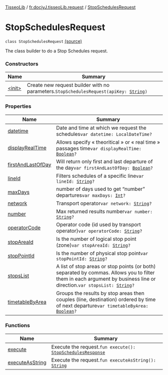 [TisseoLib](../../index.md) / [fr.docjyJ.tisseoLib.request](../index.md) / [StopSchedulesRequest](./index.md)

# StopSchedulesRequest

`class StopSchedulesRequest` [(source)](https://github.com/docjyJ/TisseoLib/tree/master/src/main/kotlin/fr/docjyJ/tisseoLib/request/StopSchedulesRequest.kt#L28)

The class builder to do a Stop Schedules request.

### Constructors

| Name | Summary |
|---|---|
| [&lt;init&gt;](-init-.md) | Create new request builder with no parameters.`StopSchedulesRequest(apiKey: `[`String`](https://kotlinlang.org/api/latest/jvm/stdlib/kotlin/-string/index.html)`)` |

### Properties

| Name | Summary |
|---|---|
| [datetime](datetime.md) | Date and time at which we request the schedules`var datetime: LocalDateTime?` |
| [displayRealTime](display-real-time.md) | Allows specify « theoritical » or « real time » passages time`var displayRealTime: `[`Boolean`](https://kotlinlang.org/api/latest/jvm/stdlib/kotlin/-boolean/index.html)`?` |
| [firstAndLastOfDay](first-and-last-of-day.md) | Will return only first and last departure of the day`var firstAndLastOfDay: `[`Boolean`](https://kotlinlang.org/api/latest/jvm/stdlib/kotlin/-boolean/index.html)`?` |
| [lineId](line-id.md) | Filters schedules of a specific line`var lineId: `[`String`](https://kotlinlang.org/api/latest/jvm/stdlib/kotlin/-string/index.html)`?` |
| [maxDays](max-days.md) | number of days used to get “number” departures`var maxDays: `[`Int`](https://kotlinlang.org/api/latest/jvm/stdlib/kotlin/-int/index.html)`?` |
| [network](network.md) | Transport operator`var network: `[`String`](https://kotlinlang.org/api/latest/jvm/stdlib/kotlin/-string/index.html)`?` |
| [number](number.md) | Max returned results number`var number: `[`String`](https://kotlinlang.org/api/latest/jvm/stdlib/kotlin/-string/index.html)`?` |
| [operatorCode](operator-code.md) | Operator code (id used by transport operator)`var operatorCode: `[`String`](https://kotlinlang.org/api/latest/jvm/stdlib/kotlin/-string/index.html)`?` |
| [stopAreaId](stop-area-id.md) | Is the number of logical stop point (zone)`var stopAreaId: `[`String`](https://kotlinlang.org/api/latest/jvm/stdlib/kotlin/-string/index.html)`?` |
| [stopPointId](stop-point-id.md) | Is the number of physical stop point`var stopPointId: `[`String`](https://kotlinlang.org/api/latest/jvm/stdlib/kotlin/-string/index.html)`?` |
| [stopsList](stops-list.md) | A list of stop areas or stop points (or both) separated by commas. Allows you to filter them in each argument by business line or direction.`var stopsList: `[`String`](https://kotlinlang.org/api/latest/jvm/stdlib/kotlin/-string/index.html)`?` |
| [timetableByArea](timetable-by-area.md) | Groups the results by stop areas then couples (line, destination) ordered by time of next departure`var timetableByArea: `[`Boolean`](https://kotlinlang.org/api/latest/jvm/stdlib/kotlin/-boolean/index.html)`?` |

### Functions

| Name | Summary |
|---|---|
| [execute](execute.md) | Execute the request.`fun execute(): `[`StopSchedulesResponse`](../../fr.docjy-j.tisseo-lib.model.stop-schedule/-stop-schedules-response/index.md) |
| [executeAsString](execute-as-string.md) | Execute the request.`fun executeAsString(): `[`String`](https://kotlinlang.org/api/latest/jvm/stdlib/kotlin/-string/index.html) |
